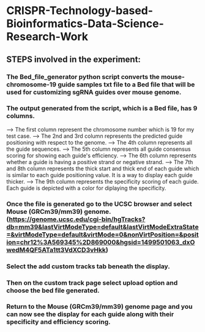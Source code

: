 # CRISPR-Technology-based-Bioinformatics-Data-Science-Research-Work
## STEPS involved in the experiment:
  
### The Bed_file_generator python script converts the mouse-chromosome-19 guide samples txt file to a Bed file that will be used for customizing sgRNA guides over mouse genome. 
### The output generated from the script, which is a Bed file, has 9 columns.
  --> The first column represent the chromosome number which is 19 for my test case.
  --> The 2nd and 3rd column represents the predicted guide positioning with respect to the genome. 
  --> The 4th column represents all the guide sequences.
  --> The 5th column represents all guide consensus scoring for showing each guide's efficiency.
  --> The 6th column represents whether a guide is having a positive strand or negative strand.
  --> The 7th and 8th column represents the thick start and thick end of each guide which is similar to each guide positioning value. It is a way to display each guide thicker.
  --> The 9th column represents the specificity scoring of each guide. Each guide is depicted with a color for diplaying the specificity.
  
  
### Once the file is generated go to the UCSC browser and select Mouse (GRCm39/mm39) genome. (https://genome.ucsc.edu/cgi-bin/hgTracks?db=mm39&lastVirtModeType=default&lastVirtModeExtraState=&virtModeType=default&virtMode=0&nonVirtPosition=&position=chr12%3A569345%2D869000&hgsid=1499501063_dxOwedM4QF5ATa1tt3VdXCD3vHkk)
  
### Select the add custom tracks tab beneath the display. 
### Then on the custom track page select upload option and choose the bed file generated. 
### Return to the Mouse (GRCm39/mm39) genome page and you can now see the display for each guide along with their specificity and efficiency scoring.
